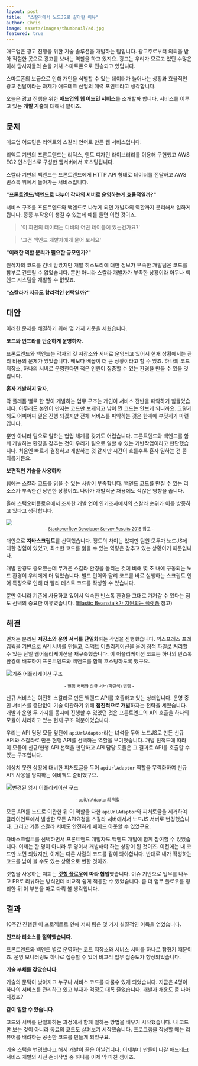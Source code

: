 ```yaml
---
layout: post
title:  "스칼라에서 노드JS로 갈아탄 이유"
author: Chris
image: assets/images/thumbnail/ad.jpg
featured: true
---
```


매드업은 광고 진행을 위한 기술 솔루션을 개발하는 팀입니다.
광고주로부터 의뢰을 받아 적절한 곳으로 광고를 보내는 역할을 하고 있지요.
광고는 우리가 모르고 있던 수많은 이해 당사자들의 손을 거쳐 스마트폰으로 전송되고 있답니다.

스마트폰의 보급으로 인해 개인을 식별할 수 있는 데이터가 늘어나는 상황과
효율적인 광고 전달이라는 과제가 애드테크 산업의 매력 포인트라고 생각합니다.

오늘은 광고 진행을 위한 **매드업의 웹 어드민 서비스**를 소개할까 합니다.
서비스를 이루고 있는 **개발 기술**에 대해서 말이죠.

## 문제

매드업 어드민은 리액트와 스칼라 언어로 만든 웹 서비스입니다.

리액트 기반의 프론트엔드는 리덕스, 앤트 디자인 라이브러리를 이용해 구현했고
AWS EC2 인스턴스로 구성한 웹서버에서 호스팅됩니다.

스칼라 기반의 백엔드는 프론트엔드에게 HTTP API 형태로 데이터를 전달하고
AWS 빈스톡 위에서 돌아가는 서비스입니다.

**"프론트엔드/백엔드로 나누어 각자의 서버로 운영하는게 효율적일까?"**

서비스 구조를 프론트엔드와 백엔드로 나누게 되면 개발자의 역할까지 분리해서 일하게 됩니다.
종종 부작용이 생길 수 있는데 예를 들면 이런 것이죠.

> '이 화면의 데이터는 디비의 어떤 테이블에 있는건가요?'

> '그건 백엔드 개발자에게 물어 보세요'

**"이러한 역할 분리가 필요한 규모인가?"**

원작자의 코드를 건네 받았지만 개발 히스토리에 대한 정보가 부족한 개발팀은 코드를 함부로 건드릴 수 없었습니다.
뿐만 아니라 스칼라 개발자가 부족한 상황이라 아무나 백엔드 시스템을 개발할 수 없었죠.

**"스칼라가 지금도 합리적인 선택일까?"**

## 대안

이러한 문제를 해결하기 위해 몇 가지 기준을 세웠습니다.

**코드와 인프라를 단순하게 운영하자.**

프론트엔드와 백엔드는 각자의 깃 저장소와 서버로 운영되고 있어서 현재 상황에서는 관리 비용의 문제가 있었습니다.
배보다 배꼽이 더 큰 상황이라고 할 수 있죠.
하나의 코드 저장소, 하나의 서버로 운영한다면 적은 인원이 집중할 수 있는 환경을 만들 수 있을 것입니다.

**혼자 개발하지 말자.**

각 플래폼 별로 한 명이 개발하는 업무 구조는 개인이 서비스 전반을 파악하기 힘들었습니다.
아무래도 본인이 만지는 코드만 보게되고 남이 짠 코드는 안보게 되니까요.
그렇게 해도 어찌어찌 일은 진행 되겠지만 전체 서비스를 파악하는 것은 한계에 부딪히기 마련입니다.

뿐만 아니라 팀으로 일하는 협업 체계를 갖기도 어렵습니다.
프론트엔드와 백엔드를 함께 개발하는 환경을 갖추는 것이 우리가 팀으로 일할 수 있는 기반작업이라고 판단했습니다.
처음엔 빠르게 결정하고 개발하는 것 같지만 시간이 흐를수록 혼자 일하는 건 좀 외롭거든요.

**보편적인 기술을 사용하자**

팀에는 스칼라 코드를 읽을 수 있는 사람이 부족합니다. 백엔드 코드를 만질 수 있는 리소스가 부족한건 당연한 상황이죠. 나아가 개발직군 채용에도 적잖은 영향을 줍니다.

올해 스택오버플로우에서 조사한 개발 언어 인기조사에서의 스칼라 순위가 이를 방증하고 있다고 생각합니다.

![](../assets/images/stackoverflow-developer-servey-results-2018.jpg)
<small style="display:block;text-align:center">- [Stackoverflow Developer Servey Results 2018](https://insights.stackoverflow.com/survey/2018/#technology-programming-scripting-and-markup-languages) 참고 -</small>

대안으로 **자바스크립트**를 선택했습니다.
정도의 차이는 있지만 팀원 모두가 노드JS에 대한 경험이 있었고, 최소한 코드를 읽을 수 있는 역량은 갖추고 있는 상황이기 때문입니다.

개발 환경도 중요했는데 무거운 스칼라 환경을 돌리는 것에 비해 몇 초 내에 구동되는 노드 환경이 우리에게 더 맞았습니다.
빌드 언어와 달리 코드를 바로 실행하는 스크립트 언어 특징으로 인해 더 빨리 테스트 코드를 작성할 수 있습니다.

뿐만 아니라 기존에 사용하고 있어서 익숙한 빈스톡 환경을 그대로 가져갈 수 있다는 점도 선택의 중요한 이유였습니다.
([Elastic Beanstalk가 지원되는 플랫폼](https://docs.aws.amazon.com/ko_kr/elasticbeanstalk/latest/dg/concepts.platforms.html) 참고)

## 해결

먼저는 분리된 **저장소와 운영 서버를 단일화**하는 작업을 진행했습니다.
익스프레스 프레임웍을 기반으로 API 서버를 만들고,
리액트 어플리케이션을 올려 정적 파일로 처리할 수 있는 단일 웹어플리케이션을 재구축했습니다.
이 어플리케이션 코드는 하나의 빈스톡 환경에 배포하여 프론트엔드와 백앤드를 함께 호스팅하도록 했구요.

![기존 어플리케이션 구조](../assets/images/infra.jpg)
<center><small>- 현행 서버와 신규 서버(파란색) 병행 -</small></center>

신규 서비스는 여전히 스칼라로 만든 백엔드 API를 호출하고 있는 상태입니다.
운영 중인 서비스를 중단없이 기술 이관하기 위해 **점진적으로 개발**하자는 전략을 세웠습니다.
개발과 운영 두 가지를 동시에 진행할 수 있었던 것은 프론트엔드의 API 호출을 하나의 모듈이 처리하고 있는 현재 구조 덕분이었습니다.

우리는 API 담당 모듈 앞단에 `apiUrlAdaptor`라는 녀석을 두어 노드JS로 만든 신규 API와 스칼라로 만든 현행 API를 선택하는 역할을 부여했습니다.
개발 진척도에 따라 이 모듈이 신규/현행 API 선택을 판단하고 API 담당 모듈은 그 결과로 API를 호출할 수 있는 구조입니다.

예상치 못한 상황에 대비한 피쳐토글을 두어 `apiUrlAdaptor` 역할을 무력화하여 신규 API 사용을 방지하는 예비책도 준비했구요.

![변경된 임시 어플리케이션 구조](../assets/images/apiUrlAdaptor.jpg)
<center><small>- apiUrlAdaptor의 역할 -</small></center>

모든 API를 노드로 이관한 뒤 이 역할을 다한 `apiUrlAdaptor`와 피처토글을 제거하여
클라이언트에서 발생한 모든 API요청을 스칼라 서버에서서 노드JS 서버로 변경했습니다.
그리고 기존 스칼라 서버도 안전하게 페이드 아웃할 수 있었구요.

자바스크립트를 선택하면서 프론트앤드 개발자도 백엔드 개발에 함께 참여할 수 있었습니다.
이제는 한 명이 아니라 두 명이서 개발해야 하는 상황이 된 것이죠.
이전에는 내 코드만 보면 되었지만, 이제는 다른 사람의 코드를 같이 봐야합니다.
반대로 내가 작성하는 코드를 남이 볼 수도 있는 상황으로 변한 것이죠.

깃헙을 사용하는 저희는 **[깃헙 플로우](https://ujuc.github.io/2015/12/16/git-flow-github-flow-gitlab-flow/)에 따라 협업**했습니다.
이슈 기반으로 업무를 나누고 PR로 리뷰하는 방식인데 비교적 쉽게 적응할 수 있었습니다.
좀 더 업무 플로우를 정리한 뒤 이 부분을 따로 다뤄 볼 생각입니다.

## 결과

10주간 진행된 이 프로젝트로 인해 저희 팀은 몇 가지 실질적인 이득을 얻었습니다.

**인프라 리소스를 절약했습니다**.

프론트엔드와 백엔드 별로 운영하는 코드 저장소와 서비스 서버를 하나로 합쳤기 때문이죠.
운영 모니터링도 하나로 집중할 수 있어 비교적 업무 집중도가 향상되었습니다.

**기술 부채를 갚았습니다**.

기술의 문턱이 낮아지고 누구나 서비스 코드를 다룰수 있게 되었습니다.
지금은 4명이 하나의 서비스를 관리하고 있고 부재자 걱정도 대폭 줄었습니다.
개발자 채용도 좀 나아지겠죠?

**같이 일할 수 있습니다**.

코드와 서버를 단일화하는 과정에서 함께 일하는 방법을 배우기 시작했습니다.
내 코드만 보는 것이 아니라 동료의 코드도 살펴보기 시작했습니다.
프로그램을 작성할 때는 리뷰어를 배려하는 공손한 코드를 만들게 되었구요.

기술 스택을 변경했다고 해서 개발이 끝은 아닐겁니다.
이제부터 만들어 나갈 애드테크 서비스 개발의 사전 준비작업 중 하나를 이제 막 마친 셈이죠.
